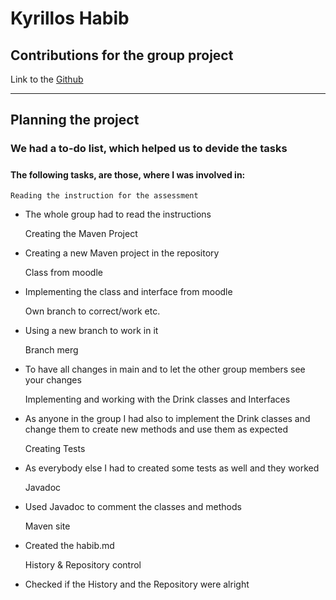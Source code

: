 # Kyrillos Habib
## Contributions for the group project
Link to the [Github](https://github.com/lukasgrafoner/bsd21_grafoner_habib_oraby.git)

---

## Planning the project
### We had a to-do list, which helped us to devide the tasks
#####
#### The following tasks, are those, where I was involved in:


    Reading the instruction for the assessment
- The whole group had to read the instructions


    Creating the Maven Project
- Creating a new Maven project in the repository


    Class from moodle
- Implementing the class and interface from moodle


    Own branch to correct/work etc.
- Using a new branch to work in it 


    Branch merg
- To have all changes in main and to let the other group members see your changes



    Implementing and working with the Drink classes and Interfaces
- As anyone in the group I had also to implement the Drink classes and change them to create new methods and use them as expected


    Creating Tests
- As everybody else I had to created some tests as well and they worked


    Javadoc
- Used Javadoc to comment the classes and methods


    Maven site
- Created the habib.md


    History & Repository control
- Checked if the History and the Repository were alright